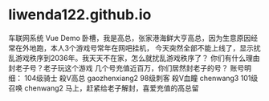# liwenda122.github.io
车联网系统 Vue Demo
卧槽，我是高总，张家港海鲜大亨高总，因为生意原因经常在外地跑，本人3个游戏号常年在网吧挂机，
今天突然全部不能上线了，显示扰乱游戏秩序到2036年。我天天不在家，怎么就扰乱游戏秩序了？
你们有什么理由封老子号？老子玩这个游戏 几个号充值近百万，你们居然封老子的号？
账号明细：
104级骑士 殺V高总 gaozhenxiang2
98级刺客  殺V血瞳 chenwang3
101级召唤 chenwang2
马上，赶紧给老子解封，喜爱充值的高总留
